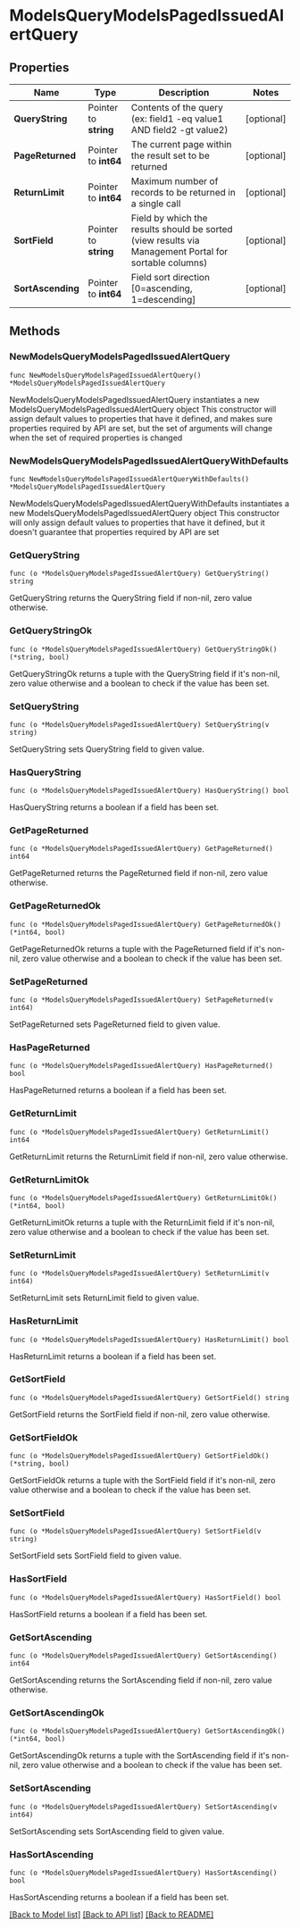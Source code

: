 # ModelsQueryModelsPagedIssuedAlertQuery

## Properties

Name | Type | Description | Notes
------------ | ------------- | ------------- | -------------
**QueryString** | Pointer to **string** | Contents of the query (ex: field1 -eq value1 AND field2 -gt value2) | [optional] 
**PageReturned** | Pointer to **int64** | The current page within the result set to be returned | [optional] 
**ReturnLimit** | Pointer to **int64** | Maximum number of records to be returned in a single call | [optional] 
**SortField** | Pointer to **string** | Field by which the results should be sorted (view results via Management Portal for sortable columns) | [optional] 
**SortAscending** | Pointer to **int64** | Field sort direction [0&#x3D;ascending, 1&#x3D;descending] | [optional] 

## Methods

### NewModelsQueryModelsPagedIssuedAlertQuery

`func NewModelsQueryModelsPagedIssuedAlertQuery() *ModelsQueryModelsPagedIssuedAlertQuery`

NewModelsQueryModelsPagedIssuedAlertQuery instantiates a new ModelsQueryModelsPagedIssuedAlertQuery object
This constructor will assign default values to properties that have it defined,
and makes sure properties required by API are set, but the set of arguments
will change when the set of required properties is changed

### NewModelsQueryModelsPagedIssuedAlertQueryWithDefaults

`func NewModelsQueryModelsPagedIssuedAlertQueryWithDefaults() *ModelsQueryModelsPagedIssuedAlertQuery`

NewModelsQueryModelsPagedIssuedAlertQueryWithDefaults instantiates a new ModelsQueryModelsPagedIssuedAlertQuery object
This constructor will only assign default values to properties that have it defined,
but it doesn't guarantee that properties required by API are set

### GetQueryString

`func (o *ModelsQueryModelsPagedIssuedAlertQuery) GetQueryString() string`

GetQueryString returns the QueryString field if non-nil, zero value otherwise.

### GetQueryStringOk

`func (o *ModelsQueryModelsPagedIssuedAlertQuery) GetQueryStringOk() (*string, bool)`

GetQueryStringOk returns a tuple with the QueryString field if it's non-nil, zero value otherwise
and a boolean to check if the value has been set.

### SetQueryString

`func (o *ModelsQueryModelsPagedIssuedAlertQuery) SetQueryString(v string)`

SetQueryString sets QueryString field to given value.

### HasQueryString

`func (o *ModelsQueryModelsPagedIssuedAlertQuery) HasQueryString() bool`

HasQueryString returns a boolean if a field has been set.

### GetPageReturned

`func (o *ModelsQueryModelsPagedIssuedAlertQuery) GetPageReturned() int64`

GetPageReturned returns the PageReturned field if non-nil, zero value otherwise.

### GetPageReturnedOk

`func (o *ModelsQueryModelsPagedIssuedAlertQuery) GetPageReturnedOk() (*int64, bool)`

GetPageReturnedOk returns a tuple with the PageReturned field if it's non-nil, zero value otherwise
and a boolean to check if the value has been set.

### SetPageReturned

`func (o *ModelsQueryModelsPagedIssuedAlertQuery) SetPageReturned(v int64)`

SetPageReturned sets PageReturned field to given value.

### HasPageReturned

`func (o *ModelsQueryModelsPagedIssuedAlertQuery) HasPageReturned() bool`

HasPageReturned returns a boolean if a field has been set.

### GetReturnLimit

`func (o *ModelsQueryModelsPagedIssuedAlertQuery) GetReturnLimit() int64`

GetReturnLimit returns the ReturnLimit field if non-nil, zero value otherwise.

### GetReturnLimitOk

`func (o *ModelsQueryModelsPagedIssuedAlertQuery) GetReturnLimitOk() (*int64, bool)`

GetReturnLimitOk returns a tuple with the ReturnLimit field if it's non-nil, zero value otherwise
and a boolean to check if the value has been set.

### SetReturnLimit

`func (o *ModelsQueryModelsPagedIssuedAlertQuery) SetReturnLimit(v int64)`

SetReturnLimit sets ReturnLimit field to given value.

### HasReturnLimit

`func (o *ModelsQueryModelsPagedIssuedAlertQuery) HasReturnLimit() bool`

HasReturnLimit returns a boolean if a field has been set.

### GetSortField

`func (o *ModelsQueryModelsPagedIssuedAlertQuery) GetSortField() string`

GetSortField returns the SortField field if non-nil, zero value otherwise.

### GetSortFieldOk

`func (o *ModelsQueryModelsPagedIssuedAlertQuery) GetSortFieldOk() (*string, bool)`

GetSortFieldOk returns a tuple with the SortField field if it's non-nil, zero value otherwise
and a boolean to check if the value has been set.

### SetSortField

`func (o *ModelsQueryModelsPagedIssuedAlertQuery) SetSortField(v string)`

SetSortField sets SortField field to given value.

### HasSortField

`func (o *ModelsQueryModelsPagedIssuedAlertQuery) HasSortField() bool`

HasSortField returns a boolean if a field has been set.

### GetSortAscending

`func (o *ModelsQueryModelsPagedIssuedAlertQuery) GetSortAscending() int64`

GetSortAscending returns the SortAscending field if non-nil, zero value otherwise.

### GetSortAscendingOk

`func (o *ModelsQueryModelsPagedIssuedAlertQuery) GetSortAscendingOk() (*int64, bool)`

GetSortAscendingOk returns a tuple with the SortAscending field if it's non-nil, zero value otherwise
and a boolean to check if the value has been set.

### SetSortAscending

`func (o *ModelsQueryModelsPagedIssuedAlertQuery) SetSortAscending(v int64)`

SetSortAscending sets SortAscending field to given value.

### HasSortAscending

`func (o *ModelsQueryModelsPagedIssuedAlertQuery) HasSortAscending() bool`

HasSortAscending returns a boolean if a field has been set.


[[Back to Model list]](../README.md#documentation-for-models) [[Back to API list]](../README.md#documentation-for-api-endpoints) [[Back to README]](../README.md)



